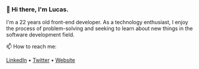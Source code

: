 ### 👋 Hi there, I'm Lucas. 

I'm a 22 years old front-end developer. As a technology enthusiast, I enjoy the process of problem-solving and seeking to learn about new things in the software development field.

📫 How to reach me:  

[LinkedIn](https://www.linkedin.com/in/lucaspassini/) • [Twitter](https://twitter.com/lucaspassini_) • [Website](https://passini.vercel.app)



